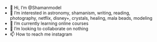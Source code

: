 - 👋 Hi, I’m @Shamanmodel
- 👀 I’m interested in astronomy, shamanism, writing, reading, photography, netflix, disney+, crystals, healing, mala beads, modeling
- 🌱 I’m currently learning online courses
- 💞️ I’m looking to collaborate on nothing
- 📫 How to reach me instagram 
<!---
